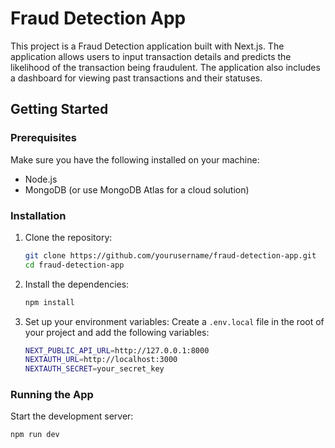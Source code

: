 # Fraud Detection App

This project is a Fraud Detection application built with Next.js. The application allows users to input transaction details and predicts the likelihood of the transaction being fraudulent. The application also includes a dashboard for viewing past transactions and their statuses.

## Getting Started

### Prerequisites
Make sure you have the following installed on your machine:
- Node.js
- MongoDB (or use MongoDB Atlas for a cloud solution)

### Installation

1. Clone the repository:
    ```bash
    git clone https://github.com/yourusername/fraud-detection-app.git
    cd fraud-detection-app
    ```

2. Install the dependencies:
    ```bash
    npm install
    ```

3. Set up your environment variables:
    Create a `.env.local` file in the root of your project and add the following variables:
    ```bash
    NEXT_PUBLIC_API_URL=http://127.0.0.1:8000
    NEXTAUTH_URL=http://localhost:3000
    NEXTAUTH_SECRET=your_secret_key
    ```

### Running the App

Start the development server:
```bash
npm run dev